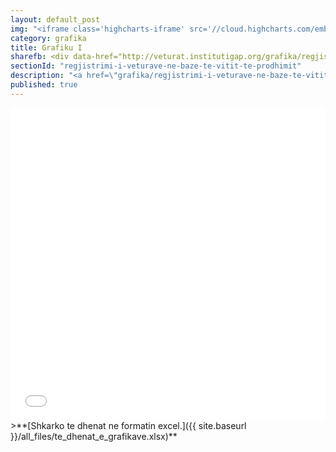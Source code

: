 ```yaml
---
layout: default_post
img: "<iframe class='highcharts-iframe' src='//cloud.highcharts.com/embed/eqejez' style='border: 0; width: 100%; height: 400px'>&nbsp;</iframe>"
category: grafika
title: Grafiku I
sharefb: <div data-href="http://veturat.institutigap.org/grafika/regjistrimi-i-veturave-ne-baze-te-vitit-te-prodhimit.html" data-layout="button"><i class="fa fa-facebook"></i></div> 
sectionId: "regjistrimi-i-veturave-ne-baze-te-vitit-te-prodhimit"
description: "<a href=\"grafika/regjistrimi-i-veturave-ne-baze-te-vitit-te-prodhimit.html\">Ky grafikon </a> paraqet regjistrimin e veturave në bazë të vitit të prodhimit.<br><br> Burimi: Ministria e Punëve të Brendshme"
published: true
---
```





<iframe class="highcharts-iframe" src="//cloud.highcharts.com/embed/eqejez" style="background-color: #f8f8f8; border: 0; width: 100%; height: 500px">&nbsp;</iframe>
>**[Shkarko te dhenat ne formatin excel.]({{ site.baseurl }}/all_files/te_dhenat_e_grafikave.xlsx)**
